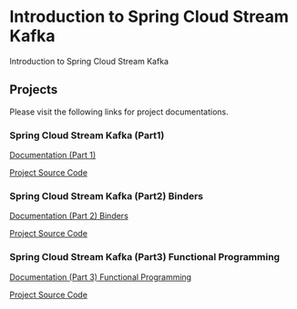 # Introduction to Spring Cloud Stream Kafka
Introduction to Spring Cloud Stream Kafka


## Projects
Please visit the following links for project documentations.


### Spring Cloud Stream Kafka (Part1)

[Documentation (Part 1)](https://tanzu.vmware.com/developer/guides/event-streaming/spring-cloud-stream-kafka-p1/)

[Project Source Code](./scs-099)

### Spring Cloud Stream Kafka (Part2) Binders

[Documentation (Part 2) Binders](https://tanzu.vmware.com/developer/guides/event-streaming/spring-cloud-stream-kafka-p2/)

[Project Source Code](./scs-100)

### Spring Cloud Stream Kafka (Part3) Functional Programming

[Documentation (Part 3) Functional Programming](https://tanzu.vmware.com/developer/guides/event-streaming/spring-cloud-stream-kafka-p3/)

[Project Source Code](./scs-100-2)


